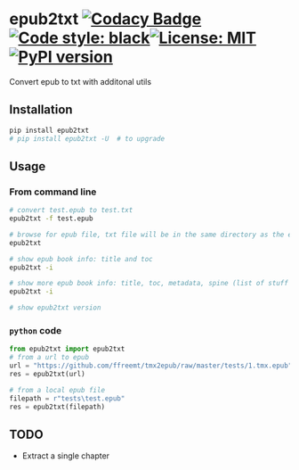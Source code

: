 # epub2txt [![Codacy Badge](https://app.codacy.com/project/badge/Grade/05c422da73a14c23b87b0657af9c8df7)](https://www.codacy.com/gh/ffreemt/epub2txt/dashboard?utm_source=github.com&amp;utm_medium=referral&amp;utm_content=ffreemt/epub2txt&amp;utm_campaign=Badge_Grade)[![Code style: black](https://img.shields.io/badge/code%20style-black-000000.svg)](https://github.com/psf/black)[![License: MIT](https://img.shields.io/badge/License-MIT-yellow.svg)](https://opensource.org/licenses/MIT)[![PyPI version](https://badge.fury.io/py/epub2txt.svg)](https://badge.fury.io/py/epub2txt)

Convert epub to txt with additonal utils

<!--- Refer to dualtext-epub\der_fanger_de_en.py
		__main__.py refer to tmx2epub.__main__
--->

## Installation

```bash
pip install epub2txt
# pip install epub2txt -U  # to upgrade
```

## Usage

### From command line

```bash
# convert test.epub to test.txt
epub2txt -f test.epub

# browse for epub file, txt file will be in the same directory as the epub file
epub2txt

# show epub book info: title and toc
epub2txt -i

# show more epub book info: title, toc, metadata, spine (list of stuff packed into the epub)
epub2txt -i

# show epub2txt version

```

### `python` code

```python
from epub2txt import epub2txt
# from a url to epub
url = "https://github.com/ffreemt/tmx2epub/raw/master/tests/1.tmx.epub"
res = epub2txt(url)

# from a local epub file
filepath = r"tests\test.epub"
res = epub2txt(filepath)

```

## TODO
*   Extract a single chapter
